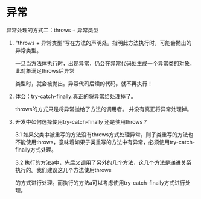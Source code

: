 # 异常

 异常处理的方式二：throws + 异常类型



1. "throws + 异常类型"写在方法的声明处。指明此方法执行时，可能会抛出的异常类型。

   一旦当方法体执行时，出现异常，仍会在异常代码处生成一个异常类的对象，此对象满足throws后异常

   类型时，就会被抛出。异常代码后续的代码，就不再执行！

2. 体会：try-catch-finally:真正的将异常给处理掉了。

   throws的方式只是将异常抛给了方法的调用者。  并没有真正将异常处理掉。  

3. 开发中如何选择使用try-catch-finally 还是使用throws？

   3.1  如果父类中被重写的方法没有throws方式处理异常，则子类重写的方法也不能使用throws，意味着如果子类重写的方法中有异常，必须使用try-catch-finally方式处理。

   3.2  执行的方法a中，先后又调用了另外的几个方法，这几个方法是递进关系执行的。我们建议这几个方法使用throws

   的方式进行处理。而执行的方法a可以考虑使用try-catch-finally方式进行处理。

   